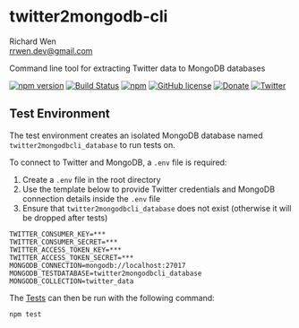 # twitter2mongodb-cli

Richard Wen  
rrwen.dev@gmail.com  

Command line tool for extracting Twitter data to MongoDB databases

[![npm version](https://badge.fury.io/js/twitter2mongodb-cli.svg)](https://badge.fury.io/js/twitter2mongodb-cli)
[![Build Status](https://travis-ci.org/rrwen/twitter2mongodb-cli.svg?branch=master)](https://travis-ci.org/rrwen/twitter2mongodb-cli)
[![npm](https://img.shields.io/npm/dt/twitter2mongodb-cli.svg)](https://www.npmjs.com/package/twitter2mongodb-cli)
[![GitHub license](https://img.shields.io/github/license/rrwen/twitter2mongodb-cli.svg)](https://github.com/rrwen/twitter2mongodb-cli/blob/master/LICENSE)
[![Donate](https://img.shields.io/badge/donate-Donarbox-yellow.svg)](https://donorbox.org/rrwen)
[![Twitter](https://img.shields.io/twitter/url/https/github.com/rrwen/twitter2mongodb-cli.svg?style=social)](https://twitter.com/intent/tweet?text=Command%20line%20tool%20for%20extracting%20Twitter%20data%20to%20MongoDB%20databases:%20https%3A%2F%2Fgithub.com%2Frrwen%2Ftwitter2mongodb-cli%20%23nodejs%20%23npm)

## Test Environment

The test environment creates an isolated MongoDB database named `twitter2mongodbcli_database` to run tests on.

To connect to Twitter and MongoDB, a `.env` file is required:

1. Create a `.env` file in the root directory
2. Use the template below to provide Twitter credentials and MongoDB connection details inside the `.env` file
3. Ensure that `twitter2mongodbcli_database` does not exist (otherwise it will be dropped after tests)

```
TWITTER_CONSUMER_KEY=***
TWITTER_CONSUMER_SECRET=***
TWITTER_ACCESS_TOKEN_KEY=***
TWITTER_ACCESS_TOKEN_SECRET=***
MONGODB_CONNECTION=mongodb://localhost:27017
MONGODB_TESTDATABASE=twitter2mongodbcli_database
MONGODB_COLLECTION=twitter_data
```

The [Tests](../README.md#tests) can then be run with the following command:

```
npm test
```